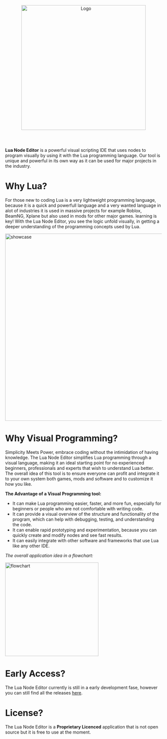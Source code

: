 

<div align="center">
  <img alt="Logo" src="https://github.com/SanForgeStudio/LuaNodeEditor/assets/97965051/e80e3288-7d94-43fa-9242-cc3e91798e3b" width="400" />
</div>

#

<br/>
<b>Lua Node Editor</b> is a powerful visual scripting IDE that uses nodes to program visually by using it with the Lua programming language. Our tool is unique and powerful in its own way as it can be used for major projects in the industry.
<br/>


# Why Lua?
For those new to coding Lua is a very lightweight programming language, because it is a quick and powerfull language and a very wanted language in alot of industries it is used in massive projects for example Roblox, BeamNG, Xplane but also used in mods for other major games. learning is key! With the Lua Node Editor, you see the logic unfold visually, in getting a deeper understanding of the programming concepts used by Lua.



<img width="600" alt="showcase" src="https://github.com/SanForgeStudio/LuaNodeEditor/assets/97965051/a6eb2045-af92-4e06-8bda-2c21e1d98ee3">


# Why Visual Programming?
Simplicity Meets Power, embrace coding without the intimidation of having knowledge. The Lua Node Editor simplifies Lua programming through a visual language, making it an ideal starting point for no experienced beginners, professionals and experts that wish to understand Lua better.
The overall idea of this tool is to ensure everyone can profit and integrate it to your own system both games, mods and software and to customize it how you like.

**The Advantage of a Visual Programming tool:**
- It can make Lua programming easier, faster, and more fun, especially for beginners or people who are not comfortable with writing code.
- It can provide a visual overview of the structure and functionality of the program, which can help with debugging, testing, and understanding the code.
- It can enable rapid prototyping and experimentation, because you can quickly create and modify nodes and see fast results.
- It can easily integrate with other software and frameworks that use Lua like any other IDE.


*The overall application idea in a flowchart:*

<img alt="flowchart" src="https://github.com/SanForgeStudio/LuaNodeEditor/assets/97965051/12b3d742-63d8-478a-94a2-58c566f9b19e" width="300" />



# Early Access?
The Lua Node Editor currently is still in a early development fase, however you can still find all the releases [here](https://github.com/SanForgeStudio/LuaNodeEditor/releases).


# License?
The Lua Node Editor is a **Proprietary Licenced** application that is not open source but it is free to use at the moment. 

